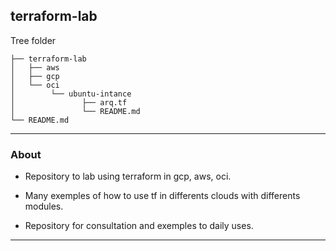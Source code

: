 ## terraform-lab

Tree folder
```
├── terraform-lab
│   ├── aws
│   ├── gcp
│   └── oci
│        └── ubuntu-intance
│               ├── arq.tf
│               └── README.md
└── README.md
```

---

### About

- Repository to lab using terraform in gcp, aws, oci. 

- Many exemples of how to use tf in differents clouds with differents modules.

- Repository for consultation and exemples to daily uses.

---
